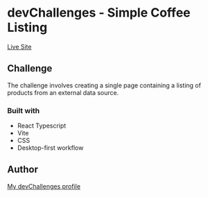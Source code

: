 # devChallenges - Simple Coffee Listing

[Live Site]()

## Challenge

The challenge involves creating a single page containing a listing of products
from an external data source.


### Built with

- React Typescript
- Vite
- CSS
- Desktop-first workflow

## Author
[My devChallenges profile](https://devchallenges.io/profile/8629870f-2fb2-420a-bd33-34eb6d50b967)
